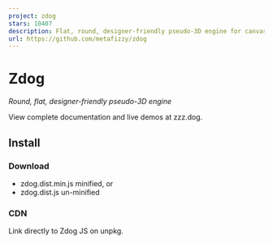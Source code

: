 ```yaml
---
project: zdog
stars: 10407
description: Flat, round, designer-friendly pseudo-3D engine for canvas & SVG
url: https://github.com/metafizzy/zdog
---
```


Zdog
====

_Round, flat, designer-friendly pseudo-3D engine_

View complete documentation and live demos at zzz.dog.

Install
-------

### Download

-   zdog.dist.min.js minified, or
-   zdog.dist.js un-minified

### CDN

Link directly to Zdog JS on unpkg.

<script src\="https://unpkg.com/zdog@1/dist/zdog.dist.min.js"\></script\>

### Package managers

npm: `npm install zdog`

Bower: `bower install zdog`

Hello world demo
----------------

Create 3D models with Zdog by adding shapes. See Getting started for a walk-through of this demo.

let isSpinning \= true;

let illo \= new Zdog.Illustration({
  element: '.zdog-canvas',
  zoom: 4,
  dragRotate: true,
  // stop spinning when drag starts
  onDragStart: function() {
    isSpinning \= false;
  },
});

// circle
new Zdog.Ellipse({
  addTo: illo,
  diameter: 20,
  translate: { z: 10 },
  stroke: 5,
  color: '#636',
});

// square
new Zdog.Rect({
  addTo: illo,
  width: 20,
  height: 20,
  translate: { z: \-10 },
  stroke: 3,
  color: '#E62',
  fill: true,
});

function animate() {
  illo.rotate.y += isSpinning ? 0.03 : 0;
  illo.updateRenderGraph();
  requestAnimationFrame( animate );
}
animate();

About Zdog
----------

Hi, Dave here. I wanted to make a video game. I needed a 3D engine, but most engines were too powerful and complex for me. I made Zdog so I could design and display simple 3D models without a lot of overhead.

Zdog is directly inspired by Dogz, a virtual pet game by P.F. Magic released in 1995. It used flat 2D circle sprites to render the Dogz’ models, but in a 3D scene. See Dogz playthrough video here. Dogz were fully animated in real time, running, flopping, scratching (on Windows 3.1!). It was remarkable.

Zdog uses the same principle. It renders all shapes using the 2D drawing APIs in either `<canvas>` or `<svg>`. Spheres are actually dots. Toruses are actually circles. Capsules are actually thick lines. It’s a simple, but effective trick. The underlying 3D math comes from Rotating 3D Shapes by Peter Collingridge.

Zdog is pronounced "Zee-dog" in American parlance or "Zed-dog" in British.

### Beta!

Zdog v1 is a beta-release, of sorts. This is my first time creating a 3D engine, so I probably got some stuff wrong. Expect lots of changes for v2. Provide input and select new features on the Zdog issue tracker on GitHub.

### More Zdog resources

Other people's stuff:

-   Zfont - Text plugin for Zdog
-   vue-zdog - Vue wrapper for Zdog
-   zDogPy - Python port of Zdog for DrawBot
-   Made with Zdog CodePen Collection
-   Made with Zdog on Twitter

My stuff:

-   Zdog demos on CodePen, source code at zdog-demos
-   zdog-docs - Docs site source code

* * *

Licensed MIT. Made by Metafizzy 🌈🐻
